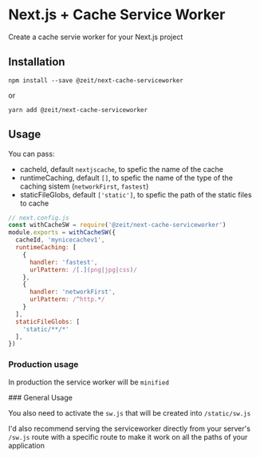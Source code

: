 # Next.js + Cache Service Worker

Create a cache servie worker for your  Next.js project

## Installation

```
npm install --save @zeit/next-cache-serviceworker
```

or

```
yarn add @zeit/next-cache-serviceworker
```

## Usage

You can pass:

* cacheId, default `nextjscache`, to spefic the name of the cache
* runtimeCaching, default `[]`, to spefic the name of the type of the caching sistem (`networkFirst`, `fastest`)
* staticFileGlobs, default `['static']`,  to spefic the path of the static files to cache

```js
// next.config.js
const withCacheSW = require('@zeit/next-cache-serviceworker')
module.exports = withCacheSW({
  cacheId, 'mynicecachev1',
  runtimeCaching: [
    {
      handler: 'fastest',
      urlPattern: /[.](png|jpg|css)/
    },
    {
      handler: 'networkFirst',
      urlPattern: /^http.*/
    }
  ],
  staticFileGlobs: [
    'static/**/*'
  ],
})
```

### Production usage

In production the service worker will be `minified` 

### General Usage

You also need to activate the `sw.js` that will be created into `/static/sw.js`

I'd also recommend serving the serviceworker directly from your server's `/sw.js` route with a specific route to make it work on all the paths of your application
